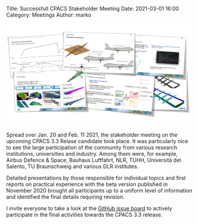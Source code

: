 Title: Successfull CPACS Stakeholder Meeting
Date: 2021-03-01 16:00
Category: Meetings
Author: marko

<img src="images/2021_stakeholderMeeting.png"
     alt="2021_stakeholderMeeting"
     width="500px">
     
Spread over Jan. 20 and Feb. 11 2021, the stakeholder meeting on the upcoming CPACS 3.3 Relase candidate took place. 
It was particularly nice to see the large participation of the community from various research institutions, universities and industry. 
Among them were, for example, Airbus Defence & Space, Bauhaus Luftfahrt, NLR, TUHH, Università del Salento, TU Braunschweig and various DLR institutes. 

Detailed presentations by those responsible for individual topics and first reports on practical experience with the beta version published in November 2020 brought all participants up to a uniform level of information and identified the final details requiring revision.

I invite everyone to take a look at the [GitHub issue board](https://github.com/DLR-SL/CPACS/issues) to actively participate in the final activities towards the CPACS 3.3 release. 

